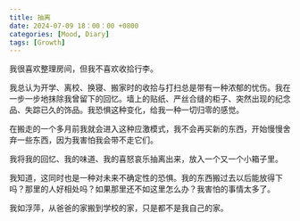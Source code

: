 ```yaml
---
title: 抽离
date: 2024-07-09 18：00：00 +0800 
categories: [Mood, Diary] 
tags: [Growth]
---
```

我很喜欢整理房间，但我不喜欢收拾行李。

我总认为开学、离校、换寝、搬家时的收拾与打扫总是带有一种浓郁的忧伤。我在一步一步地抹除我曾留下的回忆。墙上的贴纸、严丝合缝的柜子、突然出现的纪念品、失踪已久的饰品。我恐惧这种变化，给我一种一切归零的感觉。

在搬走的一个多月前我就会进入这种应激模式，我不会再买新的东西，开始慢慢舍弃一些东西，因为我害怕我会带不走它们。

我将我的回忆、我的味道、我的喜怒哀乐抽离出来，放入一个又一个小箱子里。

我知道，这同时也是一种对未来不确定性的恐惧。我的东西搬过去以后能放得下吗？那里的人好相处吗？如果那里还不如这里怎么办？我害怕的事情太多了。

我如浮萍，从爸爸的家搬到学校的家，只是都不是我自己的家。